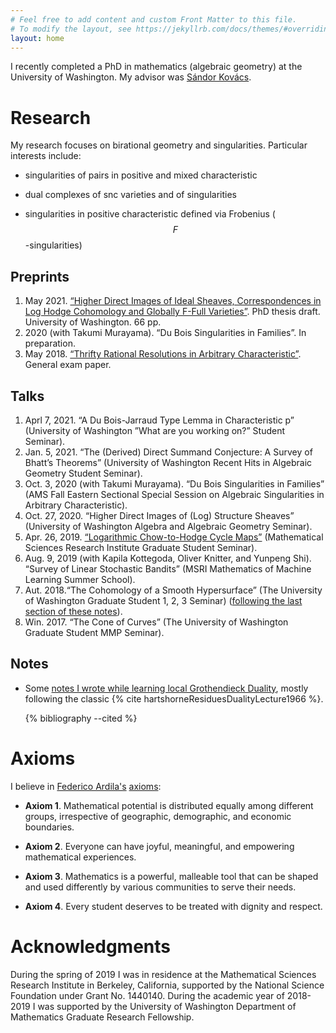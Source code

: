 ```yaml
---
# Feel free to add content and custom Front Matter to this file.
# To modify the layout, see https://jekyllrb.com/docs/themes/#overriding-theme-defaults
layout: home
---
```


I recently completed a PhD in mathematics (algebraic geometry) at the University
of Washington. My advisor was [S&aacute;ndor
Kov&aacute;cs](http://sites.math.washington.edu/~kovacs/current/index.html).

# Research

My research focuses on birational geometry and singularities. Particular interests include:
  
- singularities of pairs in positive and mixed characteristic
  
- dual complexes of snc varieties and of singularities

- singularities in positive characteristic defined via Frobenius ($$F$$-singularities)

## Preprints

1. May 2021. [“Higher Direct Images of Ideal Sheaves, Correspondences in Log Hodge Cohomology and
Globally F-Full Varieties”](assets/pdfs/thesis.pdf). PhD thesis draft. University of Washington. 66 pp. 
2. 2020 (with Takumi Murayama). “Du Bois Singularities in Families”. In preparation.
3. May 2018. [“Thrifty Rational Resolutions in Arbitrary Characteristic”](assets/pdfs/ThriftyRatl.pdf). General exam paper.

## Talks

1. Aprl 7, 2021. “A Du Bois-Jarraud Type Lemma in Characteristic p” (University of Washington ”What are
you working on?” Student Seminar).
2. Jan. 5, 2021. “The (Derived) Direct Summand Conjecture: A Survey of Bhatt’s Theorems” (University of
Washington Recent Hits in Algebraic Geometry Student Seminar).
3. Oct. 3, 2020 (with Takumi Murayama). “Du Bois Singularities in Families” (AMS Fall Eastern Sectional
Special Session on Algebraic Singularities in Arbitrary Characteristic).
4. Oct. 27, 2020. “Higher Direct Images of (Log) Structure Sheaves” (University of Washington Algebra
and Algebraic Geometry Seminar).
5. Apr. 26, 2019. [“Logarithmic Chow-to-Hodge Cycle Maps”](assets/pdfs/MSRICycleMaps.pdf) (Mathematical Sciences Research Institute
Graduate Student Seminar).
6. Aug. 9, 2019 (with Kapila Kottegoda, Oliver Knitter, and Yunpeng Shi). “Survey of Linear Stochastic
Bandits” (MSRI Mathematics of Machine Learning Summer School).
7. Aut. 2018.“The Cohomology of a Smooth Hypersurface” (The University of Washington Graduate Student
1, 2, 3 Seminar) ([following the last section of these
  notes](assets/pdfs/CohoCones.pdf)). 
8. Win. 2017. “The Cone of Curves” (The University of Washington Graduate Student MMP Seminar).

  
## Notes

- Some [notes I wrote while learning local Grothendieck
  Duality](assets/pdfs/LocalGrothendieckDuality.pdf), mostly following the
  classic {% cite hartshorneResiduesDualityLecture1966 %}.

  {% bibliography --cited %}

# Axioms

I believe in [Federico Ardila's](http://math.sfsu.edu/federico/)
[axioms](https://www.ams.org/publications/journals/notices/201610/rnoti-p1164.pdf):

- **Axiom 1**. Mathematical potential is distributed equally among different groups, irrespective of geographic, demographic, and economic boundaries.

- **Axiom 2**. Everyone can have joyful, meaningful, and empowering mathematical experiences.

- **Axiom 3**. Mathematics is a powerful, malleable tool that can be shaped and used differently by various communities to serve their needs.

- **Axiom 4**. Every student deserves to be treated with dignity and respect.   

# Acknowledgments

During the spring of 2019 I was in residence at the Mathematical Sciences
Research Institute in Berkeley, California, supported by the National Science
Foundation under Grant No. 1440140. During the academic year of 2018-2019 I was
supported by the University of Washington Department of Mathematics Graduate
Research Fellowship.

<!-- I would like to acknowledge that I am on the traditional land of the first
peoples of Seattle, the [Duwamish](https://www.duwamishtribe.org/) and
[Suquamish](https://suquamish.nsn.us/) People past and present, and honor with
gratitude the land itself and these Tribes. -->




